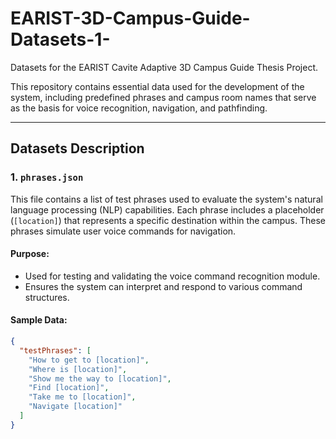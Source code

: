 # EARIST-3D-Campus-Guide-Datasets-1-

Datasets for the EARIST Cavite Adaptive 3D Campus Guide Thesis Project.

This repository contains essential data used for the development of the system, including predefined phrases and campus room names that serve as the basis for voice recognition, navigation, and pathfinding.

---

## Datasets Description

### 1. `phrases.json`
This file contains a list of test phrases used to evaluate the system's natural language processing (NLP) capabilities. Each phrase includes a placeholder (`[location]`) that represents a specific destination within the campus. These phrases simulate user voice commands for navigation.

#### Purpose:
- Used for testing and validating the voice command recognition module.
- Ensures the system can interpret and respond to various command structures.

#### Sample Data:
```json
{
  "testPhrases": [
    "How to get to [location]",
    "Where is [location]",
    "Show me the way to [location]",
    "Find [location]",
    "Take me to [location]",
    "Navigate [location]"
  ]
}
